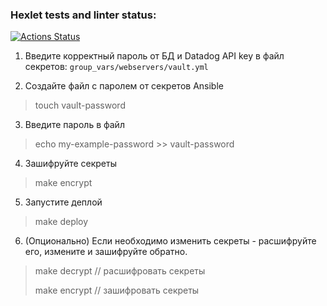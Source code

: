 ### Hexlet tests and linter status:
[![Actions Status](https://github.com/lov3catch/devops-for-programmers-project-lvl2/workflows/hexlet-check/badge.svg)](https://github.com/lov3catch/devops-for-programmers-project-lvl2/actions)

1. Введите корректный пароль от БД и Datadog API key в файл секретов: `group_vars/webservers/vault.yml`


2. Создайте файл с паролем от секретов Ansible
> touch vault-password

3. Введите пароль в файл
> echo my-example-password >> vault-password

4. Зашифруйте секреты
> make encrypt

5. Запустите деплой
> make deploy

6. (Опционально) Если необходимо изменить секреты - расшифруйте его, измените и зашифруйте обратно.
> make decrypt // расшифровать секреты
> 
> make encrypt // зашифровать секреты